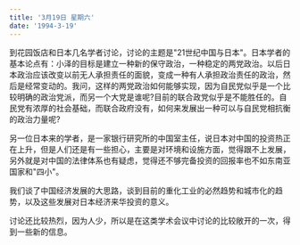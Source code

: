 ```yaml
---
title: '3月19日 星期六'
date: '1994-3-19'
---
```


到花园饭店和日本几名学者讨论，讨论的主题是"21世纪中国与日本"。日本学者的基本论点有：小泽的目标是建立一种新的保守政治，一种稳定的两党政治。以后日本政治应该改变以前无人承担责任的面貌，变成一种有人承担政治责任的政治，然后是经常变动的。我问，这样的两党政治如何能够实现，因为自民党似乎是一个比较明确的政治党派，而另一个大党是谁呢?目前的联合政党似乎是不能胜任的。自民党有浓厚的社会基础，而联合政府没有，如何来发展出一种可以与自民党相抗衡的政治力量呢?

另一位日本来的学者，是一家银行研究所的中国室主任，说日本对中国的投资热正在上升，但是人们还是有一些担心，主要是对环境和设施方面，觉得跟不上发展，另外就是对中国的法律体系也有疑虑，觉得还不够完备投资的回报率也不如东南亚国家和"四小"。

我们谈了中国经济发展的大思路，谈到目前的重化工业的必然趋势和城市化的趋势，以及这些发展对日本经济来华投资的意义。

讨论还比较热烈，因为人少，所以是在这类学术会议中讨论的比较敞开的一次，得到一些新的信息。
